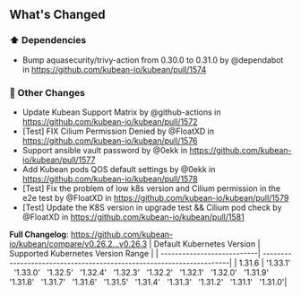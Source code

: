 <!-- Release notes generated using configuration in .github/release.yml at v0.26.3 -->

## What's Changed
### ⬆️ Dependencies
* Bump aquasecurity/trivy-action from 0.30.0 to 0.31.0 by @dependabot in https://github.com/kubean-io/kubean/pull/1574
### 🔨 Other Changes
* Update Kubean Support Matrix by @github-actions in https://github.com/kubean-io/kubean/pull/1572
* [Test] FIX Cilium Permission Denied by @FloatXD in https://github.com/kubean-io/kubean/pull/1576
* Support ansible vault password  by @0ekk in https://github.com/kubean-io/kubean/pull/1577
* Add Kubean pods QOS default settings by @0ekk in https://github.com/kubean-io/kubean/pull/1578
* [Test] Fix the problem of low k8s version and Cilium permission in the e2e test by @FloatXD in https://github.com/kubean-io/kubean/pull/1579
* [Test] Update the K8S version in upgrade test && Cilium pod check by @FloatXD in https://github.com/kubean-io/kubean/pull/1581


**Full Changelog**: https://github.com/kubean-io/kubean/compare/v0.26.2...v0.26.3
| Default Kubernetes Version | Supported Kubernetes Version Range                                   |
| ---------------------------| ---------------------------------------------------------------------|
| 1.31.6                  |  '1.33.1' &nbsp; '1.33.0' &nbsp; '1.32.5' &nbsp; '1.32.4' &nbsp; '1.32.3' &nbsp; '1.32.2' &nbsp; '1.32.1' &nbsp; '1.32.0' &nbsp; '1.31.9' &nbsp; '1.31.8' &nbsp; '1.31.7' &nbsp; '1.31.6' &nbsp; '1.31.5' &nbsp; '1.31.4' &nbsp; '1.31.3' &nbsp; '1.31.2' &nbsp; '1.31.1' &nbsp; '1.31.0'|
